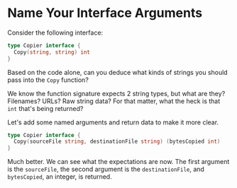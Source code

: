 # Name Your Interface Arguments

Consider the following interface:

```go
type Copier interface {
  Copy(string, string) int
}
```

Based on the code alone, can you deduce what kinds of strings you should pass into the `Copy` function?

We know the function signature expects 2 string types, but what are they? Filenames? URLs? Raw string data? For that matter, what the heck is that `int` that's being returned?

Let's add some named arguments and return data to make it more clear.

```go
type Copier interface {
  Copy(sourceFile string, destinationFile string) (bytesCopied int)
}
```

Much better. We can see what the expectations are now. The first argument is the `sourceFile`, the second argument is the `destinationFile`, and `bytesCopied`, an integer, is returned.

